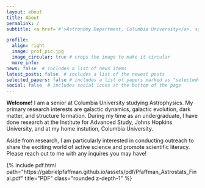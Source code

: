 ```yaml
---
layout: about
title: About
permalink: /
subtitle: <a href='#'>Astronomy Department, Columbia University</a>. sgp2146@columbia.edu

profile:
  align: right
  image: prof_pic.jpg
  image_circular: true # crops the image to make it circular
  more_info: 
news: false  # includes a list of news items
latest_posts: false  # includes a list of the newest posts
selected_papers: false # includes a list of papers marked as "selected={true}"
social: false  # includes social icons at the bottom of the page
---
```


**Welcome!** I am a senior at Columbia University studying Astrophysics. My primary research interests are galactic dynamics, galactic evolution, dark matter, and structure formation. During my time as an undergraduate, I have done research at the Institute for Advanced Study, Johns Hopkins University, and at my home instution, Columbia University.

Aside from research, I am particularly interested in conducting outreach to share the exciting world of active science and promote scientific literacy. Please reach out to me with any inquires you may have!

<div class="row justify-content-center">
    <div class="col-lg mt-3 mt-md-0 text-center">
        {% include pdf.html path="https://gabrielpfaffman.github.io/assets/pdf/Pfaffman_Astrostats_Final.pdf" title="PDF" class="rounded z-depth-1" %}
    </div>
</div>

